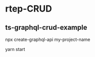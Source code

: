 # rtep-CRUD
ts-graphql-crud-example
-----------------------

npx create-graphql-api my-project-name

yarn start